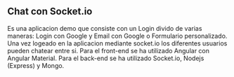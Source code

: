 ## Chat con Socket.io

Es una aplicacion demo que consiste con un Login divido de varias maneras: Login con Google y Email con Google o Formulario personalizado.
Una vez logeado en la aplicacion mediante socket.io los diferentes usuarios pueden chatear entre si.
Para el front-end se ha utilizado Angular con Angular Material.
Para el back-end se ha utilizado Socket.io, Nodejs (Express) y Mongo.